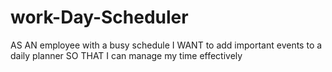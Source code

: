 # work-Day-Scheduler
AS AN employee with a busy schedule I WANT to add important events to a daily planner SO THAT I can manage my time effectively
